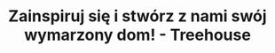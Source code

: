 ---
layout: index
page_name: Strona główna
title:  Zainspiruj się i stwórz z nami swój wymarzony dom! - Treehouse
description: TreeHouse to miejsce, w którym znajdziesz wskazówki dotyczące domu i ogrodu. Zainspiruj się się pomysłami i znajdź produkty odpowiadające Twoim oczekiwaniom.
h1: Zainspiruj się i stwórz z nami swój wymarzony dom!
recent_articles: true
recent_rankings: false
first_seo_section:
    title: Zainspiruj się najnowszymi trendami
    content: |-
        Postaw na oryginalne aranżacje w swoim domu lub mieszkaniu. Zainspiruj się naszymi pomysłami dotyczącymi wnętrz domowych oraz ich dekoracji. W propozycjach Treehouse znajdziesz projekty, które charakteryzuje nowoczesny design. Wolisz klasykę? Przygotowaliśmy także nowe wydania tradycyjnego wystroju. Na naszej stronie znajdziesz także najnowsze trendy wnętrzarskie.
second_seo_section:
    title: Korzystaj z porad specjalistów
    content: |-
        Marzysz o pięknym domu lub ogrodzie, ale nie wiesz, od czego zacząć? Szukasz wskazówek dotyczących produktów, prac remontowych, czy wyboru sprzętu do mieszkania? Nie wiesz, jakie meble wybrać lub czy będą pasować do danego wnętrza? Nie musisz już więcej się martwić. Skorzystaj z podpowiedzi naszych specjalistów. Przygotowaliśmy dla Ciebie porady z różnych obszarów tematycznych.
---
